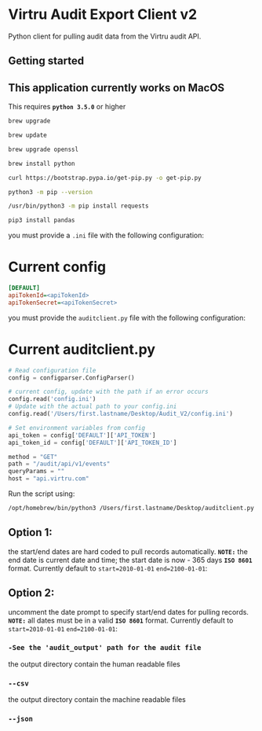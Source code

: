 # Virtru Audit Export Client v2

Python client for pulling audit data from the Virtru audit API.

## Getting started
## This application currently works on MacOS
This requires **`python 3.5.0`** or higher

```bash 
brew upgrade
````
```bash 
brew update
````
```bash 
brew upgrade openssl
````
```bash 
brew install python
````
```bash 
curl https://bootstrap.pypa.io/get-pip.py -o get-pip.py
````
```bash 
python3 -m pip --version
````
```bash 
/usr/bin/python3 -m pip install requests
````
```bash 
pip3 install pandas
````

you must provide a `.ini` file with the following configuration:
# Current config
```ini
[DEFAULT]
apiTokenId=<apiTokenId>
apiTokenSecret=<apiTokenSecret>
```

you must provide the `auditclient.py` file with the following configuration:
# Current auditclient.py
```auditclient.py 
# Read configuration file
config = configparser.ConfigParser() 

# current config, update with the path if an error occurs
config.read('config.ini')  
# Update with the actual path to your config.ini
config.read('/Users/first.lastname/Desktop/Audit_V2/config.ini') 

# Set environment variables from config
api_token = config['DEFAULT']['API_TOKEN']
api_token_id = config['DEFAULT']['API_TOKEN_ID']

method = "GET"
path = "/audit/api/v1/events"
queryParams = ""
host = "api.virtru.com"
```
Run the script using:

```bash 
/opt/homebrew/bin/python3 /Users/first.lastname/Desktop/auditclient.py
````
## Option 1:
the start/end dates are hard coded to pull records automatically.  **`NOTE:`** the end date is current date and time; the start date is now - 365 days **`ISO 8601`** format. Currently default to `start=2010-01-01` `end=2100-01-01`:

## Option 2:
uncomment the date prompt to specify start/end dates for pulling records.  **`NOTE:`** all dates must be in a valid **`ISO 8601`** format. Currently default to `start=2010-01-01` `end=2100-01-01`:


### `-See the 'audit_output' path for the audit file`

the output directory contain the human readable files
### `--csv`

the output directory contain the machine readable files
### `--json`